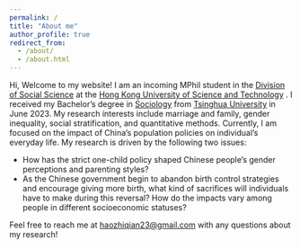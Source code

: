 ```yaml
---
permalink: /
title: "About me"
author_profile: true
redirect_from: 
  - /about/
  - /about.html
---
```

Hi, Welcome to my website! I am an incoming MPhil student in the  [Division of Social Science](https://sosc.hkust.edu.hk/)  at the  [Hong Kong University of Science and Technology](https://hkust.edu.hk/) . I received my Bachelor’s degree in  [Sociology](https://www.soc.tsinghua.edu.cn/)  from  [Tsinghua University](https://www.tsinghua.edu.cn/)  in June 2023.
My research interests include marriage and family, gender inequality, social stratification, and quantitative methods. Currently, I am focused on the impact of China’s population policies on individual’s everyday life. My research is driven by the following two issues:
* How has the strict one-child policy shaped Chinese people’s gender perceptions and parenting styles?
* As the Chinese government begin to abandon birth control strategies and encourage giving more birth, what kind of sacrifices will individuals have to make during this reversal? How do the impacts vary among people in different socioeconomic statuses?
  
Feel free to reach me at  [haozhiqian23@gmail.com](mailto:haozhiqian23@gmail.com) with any questions about my research!
